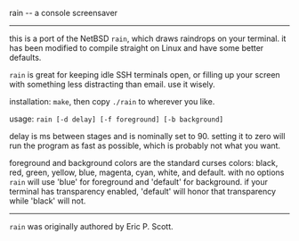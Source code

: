 rain -- a console screensaver

-----

this is a port of the NetBSD `rain`, which draws raindrops on your terminal. it
has been modified to compile straight on Linux and have some better defaults.

`rain` is great for keeping idle SSH terminals open, or filling up your screen
with something less distracting than email. use it wisely.

installation: `make`, then copy `./rain` to wherever you like.

usage: `rain [-d delay] [-f foreground] [-b background]`

delay is ms between stages and is nominally set to 90. setting it to zero will
run the program as fast as possible, which is probably not what you want.

foreground and background colors are the standard curses colors: black, red,
green, yellow, blue, magenta, cyan, white, and default. with no options `rain`
will use 'blue' for foreground and 'default' for background. if your terminal
has transparency enabled, 'default' will honor that transparency while 'black'
will not.

-----

`rain` was originally authored by Eric P. Scott.

<!--- vim: set tw=80: -->
